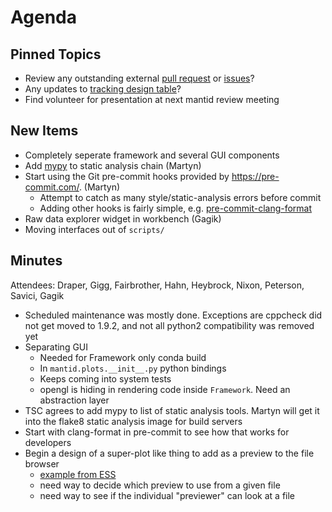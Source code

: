 Agenda
======

Pinned Topics
-------------
* Review any outstanding external [pull request](https://github.com/mantidproject/mantid/pulls?utf8=%E2%9C%93&q=is%3Apr+is%3Aopen+-label%3A%22State%3A+In+Progress%22) or [issues](https://github.com/mantidproject/mantid/issues)?
* Any updates to [tracking design table](https://github.com/mantidproject/documents/blob/master/Project-Management/TechnicalSteeringCommittee/reports/TSC-TrackingDesignProposals.md)?
* Find volunteer for presentation at next mantid review meeting

New Items
---------

* Completely seperate framework and several GUI components
* Add [mypy](http://mypy-lang.org/) to static analysis chain (Martyn)
* Start using the Git pre-commit hooks provided by https://pre-commit.com/. (Martyn)
  * Attempt to catch as many style/static-analysis errors before commit
  * Adding other hooks is fairly simple, e.g. [pre-commit-clang-format](https://github.com/martyngigg/pre-commit-clang-format)
* Raw data explorer widget in workbench (Gagik)
* Moving interfaces out of `scripts/`

Minutes
-------
Attendees: Draper, Gigg, Fairbrother, Hahn, Heybrock, Nixon, Peterson, Savici, Gagik

* Scheduled maintenance was mostly done. Exceptions are cppcheck did not get moved to 1.9.2, and not all python2 compatibility was removed yet
* Separating GUI
  * Needed for Framework only conda build
  * In `mantid.plots.__init__.py` python bindings
  * Keeps coming into system tests
  * opengl is hiding in rendering code inside `Framework`. Need an abstraction layer
* TSC agrees to add mypy to list of static analysis tools. Martyn will get it into the flake8 static analysis image for build servers
* Start with clang-format in pre-commit to see how that works for developers
* Begin a design of a super-plot like thing to add as a preview to the file browser
  * [example from ESS](https://github.com/nvaytet/visens)
  * need way to decide which preview to use from a given file
  * need way to see if the individual "previewer" can look at a file
